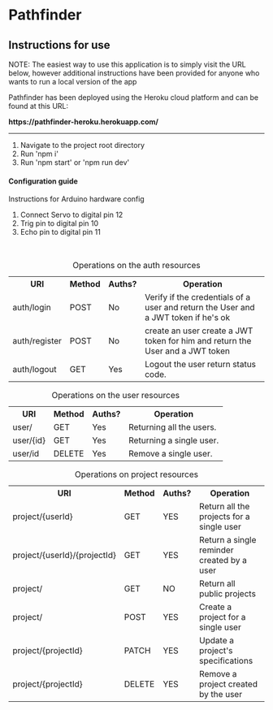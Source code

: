 # Pathfinder

<h2>Instructions for use</h2>
<p><e>NOTE:</e> The easiest way to use this application is to simply visit the URL below, however
additional instructions have been provided for anyone who wants to run a local version of the app</p>
<p>Pathfinder has been deployed using the Heroku cloud platform and can be found at this URL:</p>
<b>https://pathfinder-heroku.herokuapp.com/</b><br><hr>
    <ol>
        <li>Navigate to the project root directory</li>
        <li>Run 'npm i'</li>
        <li>Run 'npm start' or 'npm run dev'</li>
    </ol>
<h4>Configuration guide</h4>
<p>Instructions for Arduino hardware config</p>
    <ol>
        <li>Connect Servo to digital pin 12</li>
        <li>Trig pin to digital pin 10</li>
        <li>Echo pin to digital pin 11</li>
    </ol>

<br>
<table style="caption-side: top">
<caption>Operations on the auth resources </caption>
<tr>
    <th>URI</th>
    <th>Method</th>
    <th>Auths?</th>
    <th>Operation</th>
</tr>

<tr>
    <td>auth/login</td>
    <td>POST</td>
    <td>No</td>
    <td>
    Verify if the credentials of a user  and return the User and a JWT token if he's ok
    </td>
</tr>
<tr>
    <td>auth/register</td>
    <td>POST</td>
    <td>No</td>
    <td>
    create an user create a JWT token for him and return the User and a JWT token
    </td>
</tr>
<tr>
    <td>auth/logout</td>
    <td>GET</td>
    <td>Yes</td>
    <td>
        Logout the user return status code.
    </td>
</tr>
</table>

<table style="caption-side: top">
<caption>Operations on the user resources </caption>
<tr>
    <th>URI</th>
    <th>Method</th>
    <th>Auths?</th>
    <th>Operation</th>
</tr>
<tr>
    <td>user/</td>
    <td>GET</td>
    <td>Yes</td>
    <td>
        Returning all the users.
    </td>
</tr>
<tr>
    <td>user/{id}</td>
    <td>GET</td>
    <td>Yes</td>
    <td>
        Returning a single user.
    </td>
</tr>
<tr>
    <td>user/id</td>
    <td>DELETE</td>
    <td>Yes</td>
    <td>
        Remove a single user.
    </td>
</tr>
</table>

<table style="caption-side: top">
<caption>Operations on project resources</caption>
<tr>
    <th>URI</th>
    <th>Method</th>
    <th>Auths?</th>
    <th>Operation</th>
</tr>
<tr>
  <td>project/{userId}</td>
  <td>GET</td>
  <td>YES</td>
  <td>
      Return all the projects for a single user
  </td>
</tr>
<tr>
  <td>project/{userId}/{projectId}</td>
  <td>GET</td>
  <td>YES</td>
  <td>
      Return a single reminder created by a user
  </td>
</tr>
<tr>
  <td>project/</td>
  <td>GET</td>
  <td>NO</td>
  <td>
      Return all public projects
  </td>
</tr>
<tr>
  <td>project/</td>
  <td>POST</td>
  <td>YES</td>
  <td>
      Create a project for a single user
  </td>
</tr>
<tr>
  <td>project/{projectId}</td>
  <td>PATCH</td>
  <td>YES</td>
  <td>
      Update a project's specifications
  </td>
</tr>
<tr>
  <td>project/{projectId}</td>
  <td>DELETE</td>
  <td>YES</td>
  <td>
      Remove a project created by the user
  </td>
</tr>
</table>
